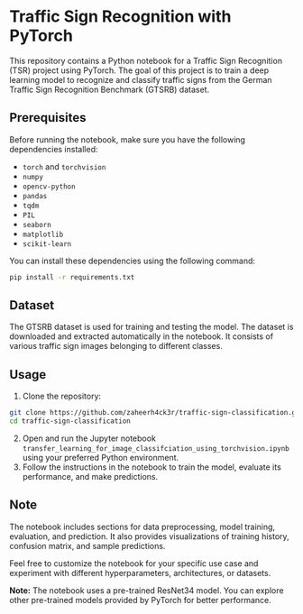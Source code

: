 # Traffic Sign Recognition with PyTorch

This repository contains a Python notebook for a Traffic Sign Recognition (TSR) project using PyTorch. The goal of this project is to train a deep learning model to recognize and classify traffic signs from the German Traffic Sign Recognition Benchmark (GTSRB) dataset.

## Prerequisites

Before running the notebook, make sure you have the following dependencies installed:

- `torch` and `torchvision`
- `numpy`
- `opencv-python`
- `pandas`
- `tqdm`
- `PIL`
- `seaborn`
- `matplotlib`
- `scikit-learn`

You can install these dependencies using the following command:

```bash
pip install -r requirements.txt
```
## Dataset
The GTSRB dataset is used for training and testing the model. The dataset is downloaded and extracted automatically in the notebook. It consists of various traffic sign images belonging to different classes.

## Usage
1. Clone the repository:
```bash
git clone https://github.com/zaheerh4ck3r/traffic-sign-classification.git
cd traffic-sign-classification
```
2. Open and run the Jupyter notebook `transfer_learning_for_image_classifciation_using_torchvision.ipynb` using your preferred Python environment.
3. Follow the instructions in the notebook to train the model, evaluate its performance, and make predictions.

## Note
The notebook includes sections for data preprocessing, model training, evaluation, and prediction. It also provides visualizations of training history, confusion matrix, and sample predictions.

Feel free to customize the notebook for your specific use case and experiment with different hyperparameters, architectures, or datasets.

**Note:** The notebook uses a pre-trained ResNet34 model. You can explore other pre-trained models provided by PyTorch for better performance.


